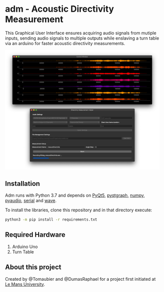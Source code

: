 # adm - Acoustic Directivity Measurement
This Graphical User Interface ensures acquiring audio signals from mutiple inputs, sending audio signals to multiple outputs while enslaving a turn table via an arduino for faster acoustic directivity measurements. 

<img src="Pictures/ScreenCapture.png">

## Installation
Adm runs with Python 3.7 and depends on [PyQt5](https://pypi.org/project/PyQt5/), [pyqtgraph](http://www.pyqtgraph.org/), [numpy](https://www.numpy.org/), [pyaudio](https://pypi.org/project/PyAudio/), [serial](https://pypi.org/project/serial/) and [wave](https://docs.python.org/3/library/wave.html#module-wave). 

To install the libraries, clone this repository and in that directory execute:
```sh
python3 -m pip install -r requirements.txt
```


## Required Hardware
1. Arduino Uno
2. Turn Table

## About this project
Created by @Tomaubier and @DumasRaphael for a project first initiated at [Le Mans University](http://www.univ-lemans.fr/fr/index.html).

